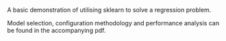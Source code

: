 A basic demonstration of utilising sklearn to solve a regression problem.

Model selection, configuration methodology and performance analysis can be found in the accompanying pdf.
